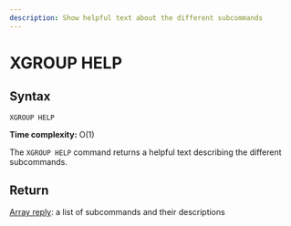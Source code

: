 ```yaml
---
description: Show helpful text about the different subcommands
---
```


# XGROUP HELP

## Syntax

    XGROUP HELP 

**Time complexity:** O(1)

The `XGROUP HELP` command returns a helpful text describing the different subcommands.

## Return

[Array reply](https://redis.io/docs/reference/protocol-spec#resp-arrays): a list of subcommands and their descriptions
